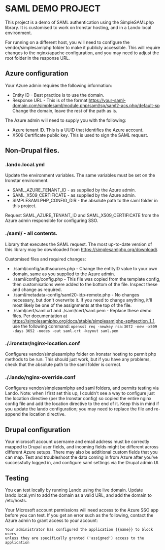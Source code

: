 # SAML DEMO PROJECT

This project is a demo of SAML authentication using the SimpleSAMLphp library.
It is customised to work on Ironstar hosting, and in a Lando local environment.

For running on a different host, you will need to configure the vendor/simplesamlphp folder to make it publicly accessible.
This will require changes to the nginx/apache configuration, and you may need to adjust the root folder in the response URL.

## Azure configuration
Your Azure admin requires the following information:
* Entity ID - Best practice is to use the domain.
* Response URL - This is of the format https://your-saml-domain.com/simplesaml/module.php/saml/sp/saml2-acs.php/default-sp
  Change the domain, leave the rest of the path as is.

The Azure admin will need to supply you with the following:
* Azure tenant ID. This is a UUID that identifies the Azure account.
* X509 Certificate public key. This is used to sign the SAML request.

## Non-Drupal files.

### .lando.local.yml
Update the environment variables. The same variables must be set on the Ironstar environment.
- SAML_AZURE_TENANT_ID - as supplied by the Azure admin.
- SAML_X509_CERTIFICATE - as supplied by the Azure admin.
- SIMPLESAMLPHP_CONFIG_DIR - the absolute path to the saml folder in this project.

Request SAML_AZURE_TENANT_ID and SAML_X509_CERTIFICATE from the Azure admin responsible for configuring SSO.

### ./saml/ - all contents.
Library that executes the SAML request.
The most up-to-date version of this library may be downloaded from https://simplesamlphp.org/download/.

Customised files and required changes:
* ./saml/config/authsources.php - Change the entityID value to your own domain, same as you supplied to the Azure admin.
* ./saml/config/config.php - This file was copied from the template config, then customisations were added
  to the bottom of the file. Inspect these and change as required.
* ./saml/metadata-config/saml20-idp-remote.php - No changes necessary, but don't overwrite it. If you need to change
  anything, it'll most likely be one of the assignments at the top of the file.
* ./saml/cert/saml.crt and ./saml/cert/saml.pem - Replace these demo files. Per documentation at https://simplesamlphp.org/docs/stable/simplesamlphp-sp#section_1_1,
  use the following command:
  ```openssl req -newkey rsa:3072 -new -x509 -days 3652 -nodes -out saml.crt -keyout saml.pem```

### ./.ironstar/nginx-location.conf
Configures vendor/simplesamlphp folder on Ironstar hosting to permit php methods to be run.
This should just work, but if you have any problems, check that the absolute path to the saml folder is correct.

### ./.lando/nginx-override.conf
Configures vendor/simplesamlphp and saml folders, and permits testing via Lando.
Note: when I first set this up, I couldn't see a way to configure just the location directive (per the Ironstar config)
so copied the entire nginx config file and add the location directive to the end of it. Keep this in mind if you
update the lando configuration; you may need to replace the file and re-append the location directive.

## Drupal configuration

Your microsoft account username and email address must be correctly mapped to Drupal user fields, and incoming fields
might be different across different Azure setups. There may also be additional custom fields that you can map.
Test and troubleshoot the data coming in from Azure after you've successfully logged in, and configure saml settings via
the Drupal admin UI.

## Testing

You can test locally by running Lando using the live domain.
Update lando.local.yml to add the domain as a valid URL, and add the domain to /etc/hosts.

Your Microsoft account permissions will need access to the Azure SSO app before you can test.
If you get an error such as the following, contact the Azure admin to grant access to your account:
```
Your administrator has configured the application {{name}} to block users
unless they are specifically granted ('assigned') access to the application
```

